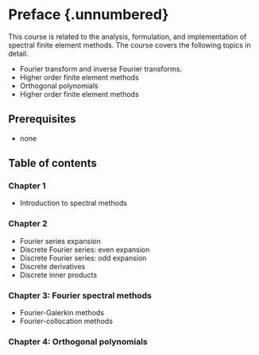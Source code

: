 # Preface {.unnumbered}

This course is related to the analysis, formulation, and implementation of spectral finite element methods. The course covers the following topics in detail.

- Fourier transform and inverse Fourier transforms.
- Higher order finite element methods
- Orthogonal polynomials
- Higher order finite element methods

## Prerequisites

- none


## Table of contents

### Chapter 1

- Introduction to spectral methods

### Chapter 2

- Fourier series expansion
- Discrete Fourier series: even expansion
- Discrete Fourier series: odd expansion
- Discrete derivatives
- Discrete inner products

### Chapter 3: Fourier spectral methods

- Fourier-Galerkin methods
- Fourier-collocation methods

### Chapter 4: Orthogonal polynomials
